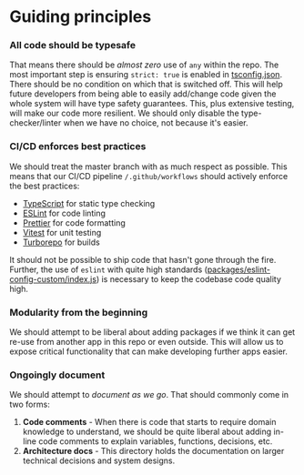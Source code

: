 # Guiding principles

### All code should be typesafe

That means there should be _almost zero_ use of `any` within the repo.
The most important step is ensuring `strict: true` is enabled in [tsconfig.json](../packages/tsconfig/base.json).
There should be no condition on which that is switched off. This will help
future developers from being able to easily add/change code given the whole system
will have type safety guarantees. This, plus extensive testing, will make our code
more resilient. We should only disable the type-checker/linter when we have no choice,
not because it's easier.

### CI/CD enforces best practices

We should treat the master branch with as much respect as possible. This means that our
CI/CD pipeline `/.github/workflows` should actively enforce the best practices:

- [TypeScript](https://www.typescriptlang.org/) for static type checking
- [ESLint](https://eslint.org/) for code linting
- [Prettier](https://prettier.io) for code formatting
- [Vitest](https://vitest.dev/) for unit testing
- [Turborepo](https://turbo.build/) for builds

It should not be possible to ship code that hasn't gone through the fire. Further, the use of `eslint` with quite high standards ([packages/eslint-config-custom/index.js](../packages/eslint-config-custom/index.js)) is necessary to keep the codebase
code quality high.

### Modularity from the beginning

We should attempt to be liberal about adding packages if we think it can get re-use from another
app in this repo or even outside. This will allow us to expose critical functionality
that can make developing further apps easier.

### Ongoingly document

We should attempt to _document as we go_. That should commonly come in two forms:

1. **Code comments** - When there is code that starts to require domain knowledge to understand, we should be quite liberal about adding in-line code comments to explain variables, functions, decisions, etc.
2. **Architecture docs** - This directory holds the documentation on larger technical decisions and system designs.
